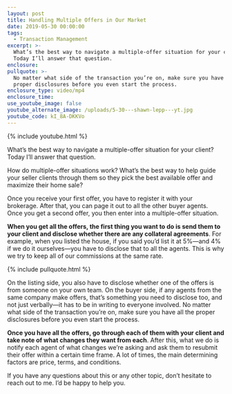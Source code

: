 ```yaml
---
layout: post
title: Handling Multiple Offers in Our Market
date: 2019-05-30 00:00:00
tags:
  - Transaction Management
excerpt: >-
  What’s the best way to navigate a multiple-offer situation for your client?
  Today I’ll answer that question.
enclosure:
pullquote: >-
  No matter what side of the transaction you’re on, make sure you have all the
  proper disclosures before you even start the process.
enclosure_type: video/mp4
enclosure_time:
use_youtube_image: false
youtube_alternate_image: /uploads/5-30---shawn-lepp---yt.jpg
youtube_code: kI_8A-DKKVo
---
```


{% include youtube.html %}

What’s the best way to navigate a multiple-offer situation for your client? Today I’ll answer that question.

How do multiple-offer situations work? What’s the best way to help guide your seller clients through them so they pick the best available offer and maximize their home sale?

Once you receive your first offer, you have to register it with your brokerage. After that, you can page it out to all the other buyer agents. Once you get a second offer, you then enter into a multiple-offer situation.

**When you get all the offers, the first thing you want to do is send them to your client and disclose whether there are any collateral agreements**. For example, when you listed the house, if you said you’d list it at 5%—and 4% if we do it ourselves—you have to disclose that to all the agents. This is why we try to keep all of our commissions at the same rate.

{% include pullquote.html %}

On the listing side, you also have to disclose whether one of the offers is from someone on your own team. On the buyer side, if any agents from the same company make offers, that’s something you need to disclose too, and not just verbally—it has to be in writing to everyone involved. No matter what side of the transaction you’re on, make sure you have all the proper disclosures before you even start the process.

**Once you have all the offers, go through each of them with your client and take note of what changes they want from each**. After this, what we do is notify each agent of what changes we’re asking and ask them to resubmit their offer within a certain time frame. A lot of times, the main determining factors are price, terms, and conditions.

If you have any questions about this or any other topic, don’t hesitate to reach out to me. I’d be happy to help you.